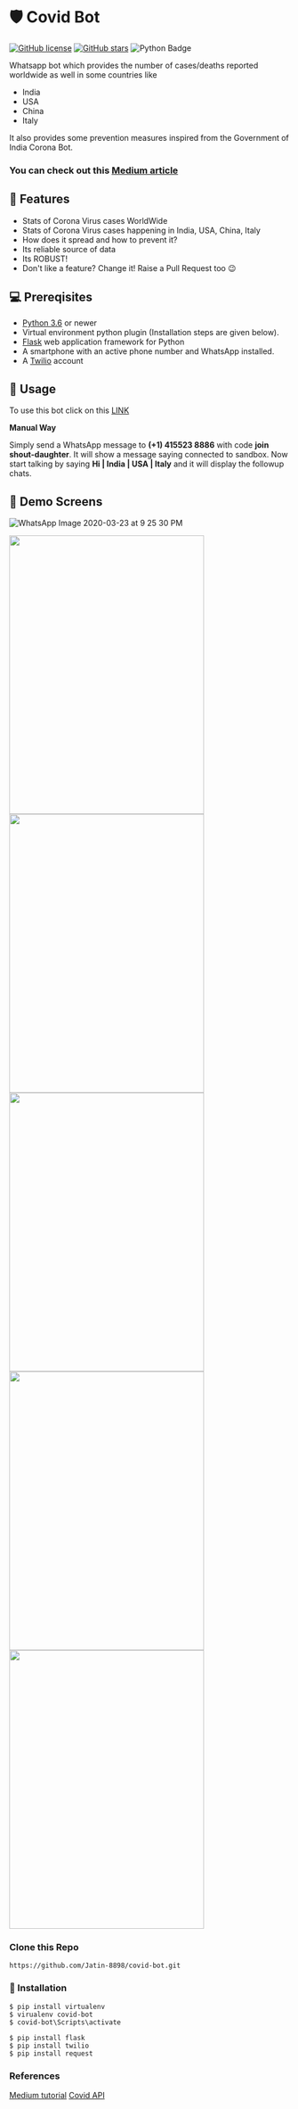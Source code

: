 # 🛡 Covid Bot
[![GitHub license](https://img.shields.io/github/license/Jatin-8898/covid-bot?logo=MIT)](https://github.com/Jatin-8898/covid-bot/blob/master/LICENSE.md)
[![GitHub stars](https://img.shields.io/github/stars/Jatin-8898/covid-bot)](https://github.com/Jatin-8898/covid-bot/stargazers)
![Python Badge](https://img.shields.io/badge/Made%20with-Python-blue)

Whatsapp bot which provides the number of cases/deaths reported worldwide as well in some countries like
* India 
* USA 
* China 
* Italy

It also provides some prevention measures inspired from the Government of India Corona Bot.

### You can check out this [Medium article](https://medium.com/@Jatin_8898/how-to-create-covid-whatsapp-bot-2d424c96a4d6)

## 🚀 Features
- Stats of Corona Virus cases WorldWide
- Stats of Corona Virus cases happening in India, USA, China, Italy
- How does it spread and how to prevent it?
- Its reliable source of data 
- Its ROBUST! 
- Don't like a feature? Change it! Raise a Pull Request too 😉

##  💻 Prereqisites
* [Python 3.6](https://www.python.org/downloads/) or newer
* Virtual environment python plugin (Installation steps are given below).
* [Flask](https://palletsprojects.com/p/flask/) web application framework for Python
* A smartphone with an active phone number and WhatsApp installed.
* A [Twilio](https://www.twilio.com/) account

## 📝 Usage 

To use this bot click on this [LINK](https://api.whatsapp.com/send?phone=14155238886&text=join%20shout-daughter&source=&data=)

**Manual Way**

Simply send a WhatsApp message to **(+1) 415523 8886** with code **join shout-daughter**.
It will show a message saying connected to sandbox.
Now start talking by saying  **Hi | India | USA | Italy** and it will display the followup chats.

## 🚀 Demo Screens
![WhatsApp Image 2020-03-23 at 9 25 30 PM](https://user-images.githubusercontent.com/34777376/77336198-31955100-6d4d-11ea-9c03-9c4687b1fc77.jpeg)

<img src="https://user-images.githubusercontent.com/34777376/77335111-bbdcb580-6d4b-11ea-8ea9-3ea9d6dca460.png" height="500" width="350"> <img src="https://user-images.githubusercontent.com/34777376/77335098-b8e1c500-6d4b-11ea-996d-3cbae875f1e9.png" height="500" width="350"> <img src="https://user-images.githubusercontent.com/34777376/77335078-aff0f380-6d4b-11ea-9527-49cdd2be409f.png" height="500" width="350"> <img src="https://user-images.githubusercontent.com/34777376/77335040-a1a2d780-6d4b-11ea-877d-06602c78b939.png" height="500" width="350"><img src="https://user-images.githubusercontent.com/34777376/77335031-9e0f5080-6d4b-11ea-8320-29ec3f7e70fe.png" height="500" width="350">

### Clone this Repo
```
https://github.com/Jatin-8898/covid-bot.git
```
### 📘 Installation
```
$ pip install virtualenv
$ virualenv covid-bot
$ covid-bot\Scripts\activate

$ pip install flask
$ pip install twilio
$ pip install request
```
### References
[Medium tutorial](https://www.twilio.com/blog/build-a-whatsapp-chatbot-with-python-flask-and-twilio)
[Covid API](https://github.com/javieraviles/covidAPI)
